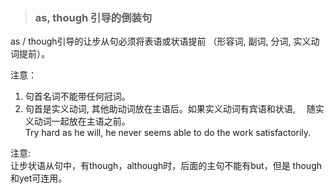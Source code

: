  >### as, though 引导的倒装句
 	
as / though引导的让步从句必须将表语或状语提前 （形容词, 副词, 分词, 实义动词提前）。

注意： <br>
1. 句首名词不能带任何冠词。
2. 句首是实义动词, 其他助动词放在主语后。如果实义动词有宾语和状语,　 随实义动词一起放在主语之前。 <br>
Try hard as he will, he never seems able to do the work satisfactorily. <br>

注意: <br>
让步状语从句中，有though，although时，后面的主句不能有but，但是 though 和yet可连用。
